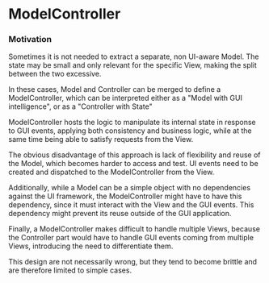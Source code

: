 # ModelController

### Motivation

Sometimes it is not needed to extract a separate, non UI-aware Model. The
state may be small and only relevant for the specific View, making the 
split between the two excessive.

In these cases, Model and Controller can be merged to define a 
ModelController, which can be interpreted either as a "Model with GUI
intelligence", or as a "Controller with State"

ModelController hosts the logic to manipulate its internal state 
in response to GUI events, applying both consistency and business logic,
while at the same time being able to satisfy requests from the View. 

The obvious disadvantage of this approach is lack of flexibility and reuse 
of the Model, which becomes harder to access and test. UI events need to be
created and dispatched to the ModelController from the View. 

Additionally, while a Model can be a simple object with no dependencies
against the UI framework, the ModelController might have to have this 
dependency, since it must interact with the View and the GUI events.
This dependency might prevent its reuse outside of the GUI
application. 

Finally, a ModelController makes difficult to handle multiple Views, 
because the Controller part would have to handle GUI events coming 
from multiple Views, introducing the need to differentiate them.

This design are not necessarily wrong, but they tend to become
brittle and are therefore limited to simple cases.


